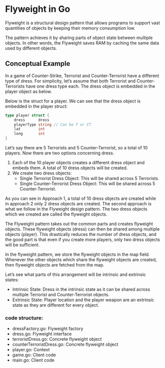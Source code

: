 # Flyweight in Go
Flyweight is a structural design pattern that allows programs to support vast quantities of objects by keeping their memory consumption low.

The pattern achieves it by sharing parts of object state between multiple objects. In other words, the Flyweight saves RAM by caching the same data used by different objects.

## Conceptual Example
In a game of Counter-Strike, Terrorist and Counter-Terrorist have a different type of dress. For simplicity, let’s assume that both Terrorist and Counter-Terrorists have one dress type each. The dress object is embedded in the player object as below.

Below is the struct for a player. We can see that the dress object is embedded in the player struct:

```go
type player struct {
    dress      dress
    playerType string // Can be T or CT
    lat        int
    long       int
}
```

Let’s say there are 5 Terrorists and 5 Counter-Terrorist, so a total of 10 players. Now there are two options concerning dress.

1. Each of the 10 player objects creates a different dress object and embeds them. A total of 10 dress objects will be created.
2. We create two dress objects:
    - Single Terrorist Dress Object: This will be shared across 5 Terrorists.
    - Single Counter-Terrorist Dress Object: This will be shared across 5 Counter-Terrorist.

As you can see in Approach 1, a total of 10 dress objects are created while in approach 2 only 2 dress objects are created. The second approach is what we follow in the Flyweight design pattern. The two dress objects which we created are called the flyweight objects.

The Flyweight pattern takes out the common parts and creates flyweight objects. These flyweight objects (dress) can then be shared among multiple objects (player). This drastically reduces the number of dress objects, and the good part is that even if you create more players, only two dress objects will be sufficient.

In the flyweight pattern, we store the flyweight objects in the map field. Whenever the other objects which share the flyweight objects are created, then flyweight objects are fetched from the map.

Let’s see what parts of this arrangement will be intrinsic and extrinsic states:

- Intrinsic State: Dress in the intrinsic state as it can be shared across multiple Terrorist and Counter-Terrorist objects.
- Extrinsic State: Player location and the player weapon are an extrinsic state as they are different for every object.

### code structure:
- dressFactory.go: Flyweight factory
- dress.go: Flyweight interface
- terroristDress.go: Concrete flyweight object
- counterTerroristDress.go: Concrete flyweight object
- player.go: Context
- game.go: Client code
- main.go: Client code